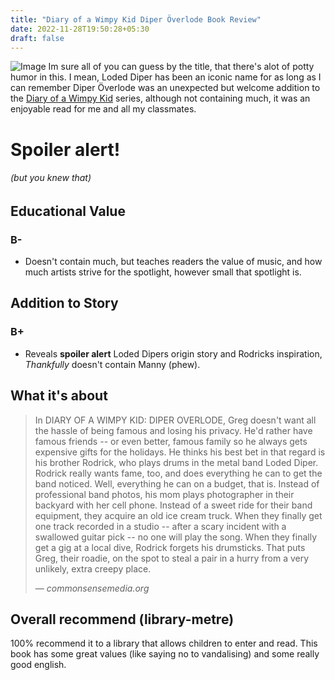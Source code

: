 ```yaml
---
title: "Diary of a Wimpy Kid Diper Överlode Book Review"
date: 2022-11-28T19:50:28+05:30
draft: false
---
```

![Image](https://rukminim1.flixcart.com/image/416/416/xif0q/regionalbooks/g/n/p/diary-of-a-wimpy-kid-diper-overload-by-jeff-kinney-english-original-imagjtgm98btksgz.jpeg)
Im sure all of you can guess by the title, that there's alot of potty humor in this. I mean, Loded Diper has been an iconic name for as long as I can remember
Diper Överlode was an unexpected but welcome addition to the [Diary of a Wimpy Kid](https://www.amazon.in/s?k=diary+of+a+wimpy+kid+book+sets&adgrpid=62819624395&ext_vrnc=hi&gclid=Cj0KCQiA1ZGcBhCoARIsAGQ0kkqv4FexzJHIaPKxvzc3Phkz8psnuPHxgZ_HVB9dOJgj1AG_VYMKJUcaApG4EALw_wcB&hvadid=590652605956&hvdev=c&hvlocphy=9062088&hvnetw=g&hvqmt=b&hvrand=16181495951405344527&hvtargid=kwd-300731490699&hydadcr=24511_2265429&tag=googinhydr1-21&ref=pd_sl_7m4y3ru8y6_b) series, although not containing much, it was an enjoyable read for me and all my classmates.
# **Spoiler alert!**
###### *(but you knew that)*
## Educational Value
### B-
* Doesn't contain much, but teaches readers the value of music, and how much artists strive for the spotlight, however small that spotlight is.
## Addition to Story
### B+
* Reveals **spoiler alert** Loded Dipers origin story and Rodricks inspiration, *Thankfully* doesn't contain Manny (phew).
## What it's about
> In DIARY OF A WIMPY KID: DIPER OVERLODE, Greg doesn't want all the hassle of being famous and losing his privacy. He'd rather have famous friends -- or even better, famous family so he always gets expensive gifts for the holidays. He thinks his best bet in that regard is his brother Rodrick, who plays drums in the metal band Loded Diper. Rodrick really wants fame, too, and does everything he can to get the band noticed. Well, everything he can on a budget, that is. Instead of professional band photos, his mom plays photographer in their backyard with her cell phone. Instead of a sweet ride for their band equipment, they acquire an old ice cream truck. When they finally get one track recorded in a studio -- after a scary incident with a swallowed guitar pick -- no one will play the song. When they finally get a gig at a local dive, Rodrick forgets his drumsticks. That puts Greg, their roadie, on the spot to steal a pair in a hurry from a very unlikely, extra creepy place.
>
> — <cite>commonsensemedia.org</cite>
## Overall recommend (library-metre)
100% recommend it to a library that allows children to enter and read. This book has some great values (like saying no to vandalising) and some really good english.

